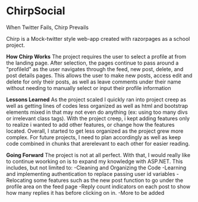 # ChirpSocial
When Twitter Fails, Chirp Prevails

Chirp is a Mock-twitter style web-app created with razorpages as a school project.

**How Chirp Works**
The project requires the user to select a profile at from the landing page. After selection, the pages continue to pass around a "profileId" as the user navigates through the feed, new post, delete, and post details pages. This allows the user to make new posts, access edit and delete for only their posts, as well as leave comments under their name without needing to manually select or input their profile information

**Lessons Learned**
As the project scaled I quickly ran into project creep as well as getting lines of codes less organized as well as html and bootstrap elements mixed in that may not even do anything (ex: using too many divs or irrelevant class tags). With the project creep, i kept adding features only to realize i wanted to add other features, or change how the features located. Overall, I started to get less organized as the project grew more complex. For future projects, I need to plan accordingly as well as keep code combined in chunks that arerelevant to each other for easier reading. 

**Going Forward**
The project is not at all perfect. With that, I would really like to continue woorking on is to expand my knowledge with ASP.NET. This includes, but not limited to:
-Cleaning and Organizing the Code
-Learning and implementing authentication to replace passing user id variables
-Relocating some features such as the new post function to go under the profile area on the feed page
-Reply count indicators on each post to show how many replies it has before clicking on in.
-More to be added
